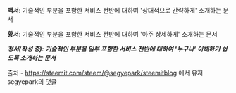 **백서**: 기술적인 부분을 포함한 서비스 전반에 대하여 '상대적으로 간략하게' 소개하는 문서

**황서**: 기술적인 부분을 포함한 서비스 전반에 대하여 '아주 상세하게' 소개하는 문서

***청서(작성 중): 기술적인 부분을 일부 포함한 서비스 전반에 대하여 '누구나' 이해하기 쉽도록 소개하는 문서***



출처 - https://steemit.com/steem/@segyepark/steemitblog 에서 유저 segyepark의 댓글 
